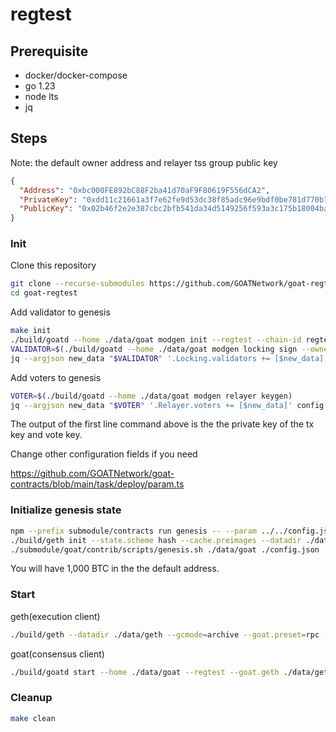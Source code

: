 # regtest

## Prerequisite

- docker/docker-compose
- go 1.23
- node lts
- jq

## Steps

Note: the default owner address and relayer tss group public key

```json
{
  "Address": "0xbc000FE892bC88F2ba41d70aF9F80619F556dCA2",
  "PrivateKey": "0xdd11c21661a3f7e62fe9d53dc38f85adc96e9bdf0be781d770b7789c545e107f",
  "PublicKey": "0x02b46f2e2e387cbc2bfb541da34d5149256f593a3c175b18004ba21db23d2b8c24"
}
```

### Init

Clone this repository

```sh
git clone --recurse-submodules https://github.com/GOATNetwork/goat-regtest.git
cd goat-regtest
```

Add validator to genesis

```sh
make init
./build/goatd --home ./data/goat modgen init --regtest --chain-id regtest regtest
VALIDATOR=$(./build/goatd --home ./data/goat modgen locking sign --owner 0xbc000FE892bC88F2ba41d70aF9F80619F556dCA2)
jq --argjson new_data "$VALIDATOR" '.Locking.validators += [$new_data]' config.json > tmp.json && mv tmp.json config.json
```

Add voters to genesis

```sh
VOTER=$(./build/goatd --home ./data/goat modgen relayer keygen)
jq --argjson new_data "$VOTER" '.Relayer.voters += [$new_data]' config.json > tmp.json && mv tmp.json config.json
```

The output of the first line command above is the the private key of the tx key and vote key.

Change other configuration fields if you need

https://github.com/GOATNetwork/goat-contracts/blob/main/task/deploy/param.ts

### Initialize genesis state

```sh
npm --prefix submodule/contracts run genesis -- --param ../../config.json --faucet 0xbc000FE892bC88F2ba41d70aF9F80619F556dCA2 --amount 1000
./build/geth init --state.scheme hash --cache.preimages --datadir ./data/geth ./submodule/contracts/genesis/regtest.json
./submodule/goat/contrib/scripts/genesis.sh ./data/goat ./config.json
```

You will have 1,000 BTC in the the default address.

### Start

geth(execution client)

```sh
./build/geth --datadir ./data/geth --gcmode=archive --goat.preset=rpc --nodiscover
```

goat(consensus client)

```sh
./build/goatd start --home ./data/goat --regtest --goat.geth ./data/geth/geth.ipc
```

### Cleanup

```sh
make clean
```
